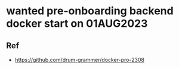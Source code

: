 # wanted pre-onboarding backend docker start on 01AUG2023


## Ref 
- https://github.com/drum-grammer/docker-pro-2308 